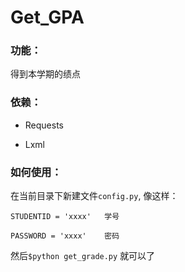 # **Get_GPA**

### 功能：

得到本学期的绩点

### 依赖：

*  Requests

*  Lxml

### 如何使用：

在当前目录下新建文件`config.py`, 像这样：

    STUDENTID = 'xxxx'   学号

    PASSWORD = 'xxxx'    密码

然后`$python get_grade.py` 就可以了
